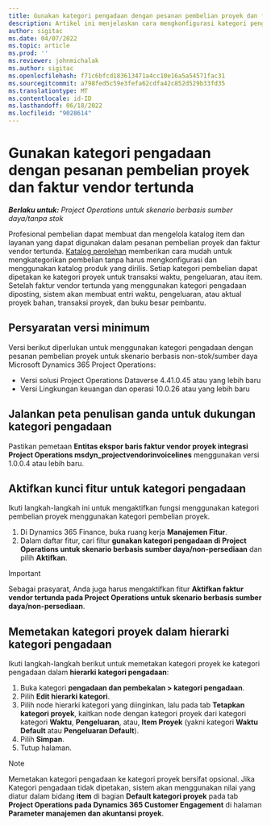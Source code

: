 ```yaml
---
title: Gunakan kategori pengadaan dengan pesanan pembelian proyek dan faktur vendor tertunda
description: Artikel ini menjelaskan cara mengkonfigurasi kategori pengadaan yang dapat digunakan dengan pesanan pembelian proyek dan faktur vendor tertunda.
author: sigitac
ms.date: 04/07/2022
ms.topic: article
ms.prod: ''
ms.reviewer: johnmichalak
ms.author: sigitac
ms.openlocfilehash: f71c6bfcd183613471a4cc10e16a5a54571fac31
ms.sourcegitcommit: a798fed5c59e3fefa62cdfa42c852d529b33fd35
ms.translationtype: MT
ms.contentlocale: id-ID
ms.lasthandoff: 06/18/2022
ms.locfileid: "9028614"
---
```

# <a name="use-procurement-categories-with-project-purchase-orders-and-pending-vendor-invoices"></a>Gunakan kategori pengadaan dengan pesanan pembelian proyek dan faktur vendor tertunda

_**Berlaku untuk:** Project Operations untuk skenario berbasis sumber daya/tanpa stok_

Profesional pembelian dapat membuat dan mengelola katalog item dan layanan yang dapat digunakan dalam pesanan pembelian proyek dan faktur vendor tertunda. [Katalog perolehan](/dynamics365/supply-chain/procurement/procurement-catalogs) memberikan cara mudah untuk mengkategorikan pembelian tanpa harus mengkonfigurasi dan menggunakan katalog produk yang dirilis. Setiap kategori pembelian dapat dipetakan ke kategori proyek untuk transaksi waktu, pengeluaran, atau item. Setelah faktur vendor tertunda yang menggunakan kategori pengadaan diposting, sistem akan membuat entri waktu, pengeluaran, atau aktual proyek bahan, transaksi proyek, dan buku besar pembantu.

## <a name="minimum-version-requirements"></a>Persyaratan versi minimum

Versi berikut diperlukan untuk menggunakan kategori pengadaan dengan pesanan pembelian proyek untuk skenario berbasis non-stok/sumber daya Microsoft Dynamics 365 Project Operations:

- Versi solusi Project Operations Dataverse 4.41.0.45 atau yang lebih baru
- Versi Lingkungan keuangan dan operasi 10.0.26 atau yang lebih baru

## <a name="run-dual-write-maps-for-procurement-category-support"></a>Jalankan peta penulisan ganda untuk dukungan kategori pengadaan

Pastikan pemetaan **Entitas ekspor baris faktur vendor proyek integrasi Project Operations msdyn\_projectvendorinvoicelines** menggunakan versi 1.0.0.4 atau lebih baru.

## <a name="enable-the-feature-key-for-procurement-categories"></a>Aktifkan kunci fitur untuk kategori pengadaan

Ikuti langkah-langkah ini untuk mengaktifkan fungsi menggunakan kategori pembelian proyek menggunakan kategori pembelian proyek.

1. Di Dynamics 365 Finance, buka ruang kerja **Manajemen Fitur**.
1. Dalam daftar fitur, cari fitur **gunakan kategori pengadaan di Project Operations untuk skenario berbasis sumber daya/non-persediaan** dan pilih **Aktifkan**.

> [!IMPORTANT]
> Sebagai prasyarat, Anda juga harus mengaktifkan fitur **Aktifkan faktur vendor tertunda pada Project Operations untuk skenario berbasis sumber daya/non-persediaan**.

## <a name="map-project-categories-in-the-procurement-category-hierarchy"></a>Memetakan kategori proyek dalam hierarki kategori pengadaan

Ikuti langkah-langkah berikut untuk memetakan kategori proyek ke kategori pengadaan dalam **hierarki kategori pengadaan**:

1. Buka kategori **pengadaan dan pembekalan \> kategori pengadaan**.
1. Pilih **Edit hierarki kategori**.
1. Pilih node hierarki kategori yang diinginkan, lalu pada tab **Tetapkan kategori proyek**, kaitkan node dengan kategori proyek dari kategori kategori **Waktu**, **Pengeluaran**, atau, **Item Proyek** (yakni kategori **Waktu Default** atau **Pengeluaran Default**).
1. Pilih **Simpan**.
1. Tutup halaman.

> [!NOTE]
> Memetakan kategori pengadaan ke kategori proyek bersifat opsional. Jika Kategori pengadaan tidak dipetakan, sistem akan menggunakan nilai yang diatur dalam bidang **item** di bagian **Default kategori proyek** pada tab **Project Operations pada Dynamics 365 Customer Engagement** di halaman **Parameter manajemen dan akuntansi proyek**.
